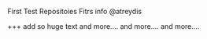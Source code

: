 First Test Repositoies
Fitrs info @atreydis

+++ add so huge text
and more....
and more....
and more....